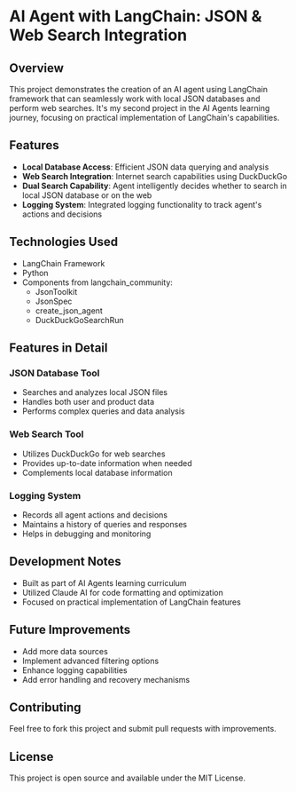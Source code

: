 # AI Agent with LangChain: JSON & Web Search Integration

## Overview
This project demonstrates the creation of an AI agent using LangChain framework that can seamlessly work with local JSON databases and perform web searches. It's my second project in the AI Agents learning journey, focusing on practical implementation of LangChain's capabilities.

## Features
- **Local Database Access**: Efficient JSON data querying and analysis
- **Web Search Integration**: Internet search capabilities using DuckDuckGo
- **Dual Search Capability**: Agent intelligently decides whether to search in local JSON database or on the web
- **Logging System**: Integrated logging functionality to track agent's actions and decisions

## Technologies Used
- LangChain Framework
- Python
- Components from langchain_community:
  - JsonToolkit
  - JsonSpec
  - create_json_agent
  - DuckDuckGoSearchRun

## Features in Detail
### JSON Database Tool
- Searches and analyzes local JSON files
- Handles both user and product data
- Performs complex queries and data analysis

### Web Search Tool
- Utilizes DuckDuckGo for web searches
- Provides up-to-date information when needed
- Complements local database information

### Logging System
- Records all agent actions and decisions
- Maintains a history of queries and responses
- Helps in debugging and monitoring

## Development Notes
- Built as part of AI Agents learning curriculum
- Utilized Claude AI for code formatting and optimization
- Focused on practical implementation of LangChain features

## Future Improvements
- Add more data sources
- Implement advanced filtering options
- Enhance logging capabilities
- Add error handling and recovery mechanisms

## Contributing
Feel free to fork this project and submit pull requests with improvements.

## License
This project is open source and available under the MIT License.